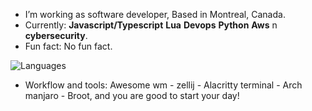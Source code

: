 - I’m working as software developer, Based in Montreal, Canada.
- Currently: **Javascript/Typescript**  **Lua**  **Devops** **Python** **Aws** n **cybersecurity**.
- Fun fact: No fun fact.

![Languages](https://github-readme-stats.vercel.app/api/top-langs/?username=azizgharbi&theme=merko)

- Workflow and tools: Awesome wm - zellij - Alacritty terminal - Arch manjaro - Broot, and you are good to start your day!
